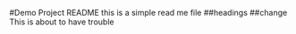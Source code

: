 #Demo Project README
this is a simple read me file
##headings
##change
This is about to have trouble
